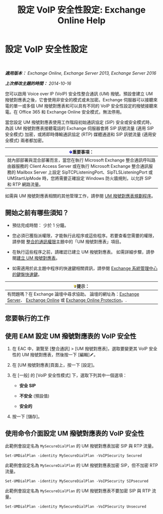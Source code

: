 ﻿---
title: '設定 VoIP 安全性設定: Exchange Online Help'
TOCTitle: 設定 VoIP 安全性設定
ms:assetid: b5335654-c766-4f3f-883c-f31263e1d9c1
ms:mtpsurl: https://technet.microsoft.com/zh-tw/library/Bb201721(v=EXCHG.150)
ms:contentKeyID: 50474061
ms.date: 05/23/2018
mtps_version: v=EXCHG.150
ms.translationtype: MT
---

# 設定 VoIP 安全性設定

 

_**適用版本：** Exchange Online, Exchange Server 2013, Exchange Server 2016_

_**上次修改主題的時間：** 2014-10-16_

您可以啟用 Voice over IP (VoIP) 安全性整合通訊 (UM) 撥號。預設會建立 UM 撥號對應表之後，它會使用非安全的模式或未加密。Exchange 伺服器可以接聽來電的單一或多個 UM 撥號對應表和可以具有不同的 VoIP 安全性設定的撥號接聽來電。在 Office 365 和 Exchange Online 安全模式，無法停用。

當您設定 UM 撥號對應表使用工作階段初始通訊協定 (SIP) 安全或安全模式時，為該 UM 撥號對應表接聽電話的 Exchange 伺服器會將 SIP 訊號流量 (適用 SIP 安全模式) 加密，或將即時傳輸通訊協定 (RTP) 媒體通道和 SIP 訊號流量 (適用安全模式) 兩者都加密。

<table>
<thead>
<tr class="header">
<th><img src="images/Bb124558.important(EXCHG.150).gif" title="重要事項" alt="重要事項" />重要事項：</th>
</tr>
</thead>
<tbody>
<tr class="odd">
<td>就內部部署與混合部署而言，當您在執行 Microsoft Exchange 整合通訊呼叫路由器服務的 Client Access Server 或在執行 Microsoft Exchange 整合通訊服務的 Mailbox Server 上設定 SipTCPListeningPort、SipTLSListeningPort 或 UMStartUpMode 時，您將需要正確設定 Windows 防火牆規則，以允許 SIP 和 RTP 網路流量。</td>
</tr>
</tbody>
</table>


如需與 UM 撥號對應表相關的其他管理工作，請參閱 [UM 撥號對應表規劃程序](um-dial-plan-procedures-exchange-2013-help.md)。

## 開始之前有哪些須知？

  - 預估完成時間： 少於 1 分鐘。

  - 您必須已獲指派權限，才能執行此程序或這些程序。若要查看您需要的權限，請參閱 [整合的通訊權限](unified-messaging-permissions-exchange-2013-help.md)主題中的「UM 撥號對應表」項目。

  - 在執行這些程序之前，請確認已建立 UM 撥號對應表。 如需詳細步驟，請參閱[建立 UM 撥號對應表](create-a-um-dial-plan-exchange-2013-help.md)。

  - 如需適用於此主題中程序的快速鍵相關資訊，請參閱 [Exchange 系統管理中心的鍵盤快速鍵](keyboard-shortcuts-in-the-exchange-admin-center-exchange-online-protection-help.md)。

<table>
<thead>
<tr class="header">
<th><img src="images/Bb124558.tip(EXCHG.150).gif" title="提示" alt="提示" />提示：</th>
</tr>
</thead>
<tbody>
<tr class="odd">
<td>有問題嗎？在 Exchange 論壇中尋求協助。 論壇的網址為：<a href="https://go.microsoft.com/fwlink/p/?linkid=60612">Exchange Server</a>、 <a href="https://go.microsoft.com/fwlink/p/?linkid=267542">Exchange Online</a> 或 <a href="https://go.microsoft.com/fwlink/p/?linkid=285351">Exchange Online Protection</a>。.</td>
</tr>
</tbody>
</table>


## 您要執行的工作

## 使用 EAM 設定 UM 撥號對應表的 VoIP 安全性

1.  在 EAC 中，瀏覽至 \[整合通訊\] \> \[UM 撥號對應表\]，選取要變更其 VoIP 安全性的 UM 撥號對應表，然後按一下 \[編輯\]![編輯圖示](images/JJ218640.6f53ccb2-1f13-4c02-bea0-30690e6ea71d(EXCHG.150).gif "編輯圖示")。

2.  在 \[UM 撥號對應表\]頁面上，按一下 \[設定\]。

3.  在 \[一般\] 的 \[VoIP 安全性模式\] 下，選取下列其中一個選項：
    
      - **安全 SIP**
    
      - **不安全** (預設值)
    
      - **安全的**

4.  按一下 \[儲存\]。

## 使用命令介面設定 UM 撥號對應表的 VoIP 安全性

此範例會設定名為 `MySecureDialPlan` 的 UM 撥號對應表加密 SIP 與 RTP 流量。

    Set-UMDialPlan -identity MySecureDialPlan -VoIPSecurity Secured

此範例會設定名為 `MySecureDialPlan` 的 UM 撥號對應表加密 SIP，但不加密 RTP 流量。

    Set-UMDialPlan -identity MySecureDialPlan -VoIPSecurity SIPsecured

此範例會設定名為 `MySecureDialPlan` 的 UM 撥號對應表不要加密 SIP 與 RTP 流量。

    Set-UMDialPlan -identity MySecureDialPlan -VoIPSecurity Unsecured

